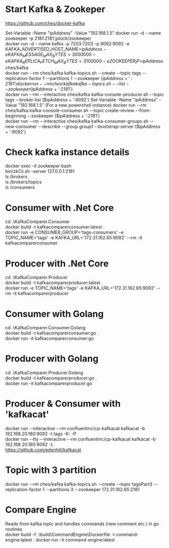 # Start Kafka & Zookeper

https://github.com/ches/docker-kafka

Set-Variable -Name "ipAddress" -Value "192.168.1.5"
docker run -d --name zookeeper -p 2181:2181 jplock/zookeeper  
docker run -d --name kafka -p 7203:7203 -p 9092:9092 -e KAFKA_ADVERTISED_HOST_NAME=$ipAddress -e KAFKA_MESSAGE_MAX_BYTES=3000000 -e KAFKA_REPLICA_FETCH_MAX_BYTES=3100000 -e ZOOKEEPER_IP=$ipAddress ches/kafka  
docker run --rm ches/kafka kafka-topics.sh --create --topic tags --replication-factor 1 --partitions 1 --zookeeper ($ipAddress + ':2181')  
docker run --rm ches/kafka kafka-topics.sh --list --zookeeper ($ipAddress + ':2181')  
docker run --rm --interactive ches/kafka kafka-console-producer.sh --topic tags --broker-list ($ipAddress + ':9092')  
Set-Variable -Name "ipAddress" -Value "192.168.1.5" (For a new powershell instance)  
docker run --rm ches/kafka kafka-console-consumer.sh --topic create-review --from-beginning --zookeeper ($ipAddress + ':2181')  
docker run --rm --interactive ches/kafka kafka-consumer-groups.sh --new-consumer --describe --group group1 --bootstrap-server (\$ipAddress + ':9092')

# Check kafka instance details

docker exec -it zookeeper bash  
bin/zkCli.sh -server 127.0.0.1:2181  
ls /brokers  
ls /brokers/topics  
ls /consumers

# Consumer with .Net Core

cd .\KafkaComparer.Consumer  
docker build -t kafkacomparerconsumer:latest .  
docker run -e CONSUMER_GROUP='tags-consumers' -e TOPIC_NAME='tags' -e KAFKA_URL='172.31.162.65:9092' --rm -it kafkacomparerconsumer

# Producer with .Net Core

cd .\KafkaComparer.Producer  
docker build -t kafkacomparerproducer:latest .  
docker run -e TOPIC_NAME='tags' -e KAFKA_URL='172.31.162.65:9092' --rm -it kafkacomparerproducer

# Consumer with Golang

cd .\KafkaComparer.Consumer.Golang  
docker build -t kafkacomparerconsumer:go .  
docker run -it kafkacomparerconsumer:go

# Producer with Golang

cd .\KafkaComparer.Producer.Golang  
docker build -t kafkacomparerproducer:go .  
docker run -it kafkacomparerproducer:go

# Producer & Consumer with 'kafkacat'

docker run --interactive --rm confluentinc/cp-kafkacat kafkacat -b 192.168.20.180:9092 -t tags -K: -P  
docker run --tty --interactive --rm confluentinc/cp-kafkacat kafkacat -b 192.168.20.180:9092 -L  
https://github.com/edenhill/kafkacat

# Topic with 3 partition

docker run --rm ches/kafka kafka-topics.sh --create --topic tagsPart3 --replication-factor 1 --partitions 3 --zookeeper 172.31.162.65:2181

# Compare Engine

Reads from kafka topic and handles commands (new comment etc.) in go routines  
docker build -f .\build\CommandEngine\Dockerfile -t command-engine:latest .
docker run -it command-engine:latest
